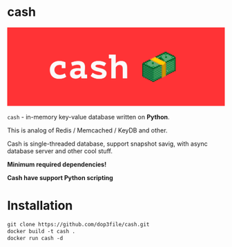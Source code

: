 # cash

![Cash logo](./readme/logo.png)

```сash``` - in-memory key-value database written on **Python**. 

This is analog of Redis / Memcached / KeyDB and other.

Cash is single-threaded database, support snapshot savig, with async database server and other cool stuff.

**Minimum required dependencies!**

**Cash have support Python scripting**

# Installation

```
git clone https://github.com/dop3file/cash.git
docker build -t cash .
docker run cash -d
```


